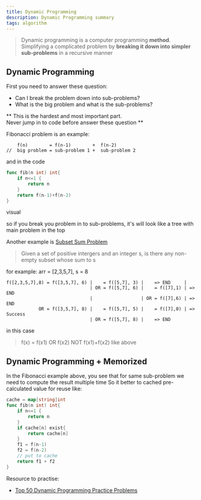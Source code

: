 ```yaml
---
title: Dynamic Programming
description: Dynamic Programming summary
tags: algorithm
---
```

> Dynamic programming is a computer programming **method**.
> Simplifying a complicated problem by **breaking it down into simpler sub-problems** in a recursive manner
<!--more-->
## Dynamic Programming
First you need to answer these question:
- Can I break the problem down into sub-problems?
- What is the big problem and what is the sub-problems?

** This is the hardest and most important part.  
Never jump in to code before answer these question **

Fibonacci problem is an example:
```
    f(n)        = f(n-1)        +  f(n-2)
//  big problem = sub-problem 1 +  sub-problem 2
```

and in the code

```go
func fib(n int) int{
    if n<=1 {
        return n
    }
    return f(n-1)+f(n-2)
}

```

visual


so if you break you problem in to sub-problems, it's will look like a tree with main problem in the top

Another example is [Subset Sum Problem](https://www.techiedelight.com/subset-sum-problem/)
> Given a set of positive intergers and an integer s, is there any non-empty subset whose sum to s

for example:
arr = [2,3,5,7], s = 8
```
f([2,3,5,7],8) = f([3,5,7], 6) |    = f([5,7], 3) |    => END     |
                               | OR = f([5,7], 6) |    = f([7],1) | => END
                               |                  | OR = f([7],6) | => END
            OR = f([3,5,7], 8) |    = f([5,7], 5) |    = f([7],0) | => Success 
                               | OR = f([5,7], 8) |    => END
```
in this case
> f(x) = f(x1) OR f(x2) NOT f(x1)+f(x2) like above

## Dynamic Programming + Memorized

In the Fibonacci example above, you see that for same sub-problem we need to compute the result multiple time
So it better to cached pre-calculated value for reuse
like:
```go
cache = map[string]int
func fib(n int) int{
    if n<=1 {
        return n
    }
    if cache[n] exist{
        return cache[n]
    }
    f1 = f(n-1)
    f2 = f(n-2)
    // put to cache
    return f1 + f2
}
```

Resource to practise:
- [Top 50 Dynamic Programming Practice Problems](https://blog.usejournal.com/top-50-dynamic-programming-practice-problems-4208fed71aa3)
